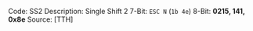 Code: SS2
Description: Single Shift 2
7-Bit: `ESC N` (`1b 4e`)
8-Bit: **0215, 141, 0x8e**
Source: [TTH]
